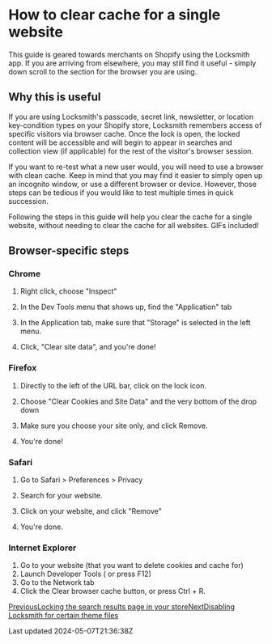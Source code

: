# How to clear cache for a single website

This guide is geared towards merchants on Shopify using the Locksmith app. If you are arriving from elsewhere, you may still find it useful - simply down scroll to the section for the browser you are using.

## Why this is useful

If you are using Locksmith's passcode, secret link, newsletter, or location key-condition types on your Shopify store, Locksmith remembers access of specific visitors via browser cache. Once the lock is open, the locked content will be accessible and will begin to appear in searches and collection view (if applicable) for the rest of the visitor's browser session.

If you want to re-test what a new user would, you will need to use a browser with clean cache. Keep in mind that you may find it easier to simply open up an incognito window, or use a different browser or device. However, those steps can be tedious if you would like to test multiple times in quick succession.

Following the steps in this guide will help you clear the cache for a single website, without needing to clear the cache for all websites. GIFs included!

## Browser-specific steps

### Chrome

1. Right click, choose "Inspect"

2. In the Dev Tools menu that shows up, find the "Application" tab

3. In the Application tab, make sure that "Storage" is selected in the left menu.

4. Click, "Clear site data", and you're done!

### Firefox

1. Directly to the left of the URL bar, click on the lock icon.

2. Choose "Clear Cookies and Site Data" and the very bottom of the drop down

3. Make sure you choose your site only, and click Remove.

4. You're done!

### Safari

1. Go to Safari \> Preferences \> Privacy

2. Search for your website.

3. Click on your website, and click "Remove"

4. You're done.

### Internet Explorer

1. Go to your website (that you want to delete cookies and cache for)
2. Launch Developer Tools ( or press F12)
3. Go to the Network tab
4. Click the Clear browser cache button, or press Ctrl + R.

[PreviousLocking the search results page in your store](/tutorials/more/locking-the-search-results-page-in-your-store)[NextDisabling Locksmith for certain theme files](/tutorials/more/disabling-locksmith-for-certain-theme-files-1)

Last updated 2024-05-07T21:36:38Z